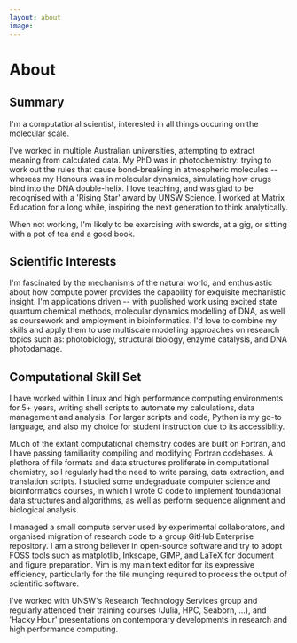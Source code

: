 ```yaml
---
layout: about
image: 
---
```


# About

## Summary
I'm a computational scientist, interested in all things occuring on the molecular scale. 

I've worked in multiple Australian universities, attempting to extract meaning from calculated data. My PhD was in photochemistry: trying to work out the rules that cause bond-breaking in atmospheric molecules -- whereas my Honours was in molecular dynamics, simulating how drugs bind into the DNA double-helix. I love teaching, and was glad to be recognised with a 'Rising Star' award by UNSW Science. I worked at Matrix Education for a long while, inspiring the next generation to think analytically. 

When not working, I'm likely to be exercising with swords, at a gig, or sitting with a pot of tea and a good book.

## Scientific Interests
I'm fascinated by the mechanisms of the natural world, and enthusiastic about how compute power provides the capability for exquisite mechanistic insight. I'm applications driven -- with published work using excited state quantum chemical methods, molecular dynamics modelling of DNA, as well as coursework and employment in bioinformatics. I'd love to combine my skills and apply them to use multiscale modelling approaches on research topics such as: photobiology, structural biology, enzyme catalysis, and DNA photodamage.

## Computational Skill Set
I have worked within Linux and high performance computing environments for 5+ years, writing shell scripts to automate my calculations, data management and analysis. For larger scripts and code, Python is my go-to language, and also my choice for student instruction due to its accessiblity. 

Much of the extant computational chemsitry codes are built on Fortran, and I have passing familiarity compiling and modifying Fortran codebases. A plethora of file formats and data structures proliferate in computational chemistry, so I regularly had the need to write parsing, data extraction, and translation scripts. I studied some undegraduate computer science and bioinformatics courses, in which I wrote C code to implement foundational data structures and algorithms, as well as perform sequence alignment and biological analysis. 

I managed a small compute server used by experimental collaborators, and organised migration of research code to a group GitHub Enterprise repository. I am a strong believer in open-source software and try to adopt FOSS tools such as matplotlib, Inkscape, GIMP, and LaTeX for document and figure preparation. Vim is my main text editor for its expressive efficiency, particularly for the file munging required to process the output of scientific software.  

I've worked with UNSW's Research Technology Services group and regularly attended their training courses (Julia, HPC, Seaborn, ...), and 'Hacky Hour' presentations on contemporary developments in research and high performance computing. 
